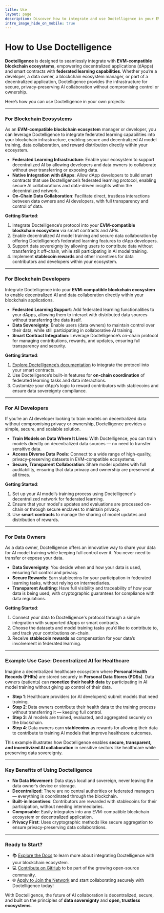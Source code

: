 ```yaml
---
title: Use  
layout: page  
description: Discover how to integrate and use Doctelligence in your EVM-compatible blockchain ecosystem to power secure and decentralized AI collaboration.  
intro_image_hide_on_mobile: true  
---
```


# How to Use Doctelligence

**Doctelligence** is designed to seamlessly integrate with **EVM-compatible blockchain ecosystems**, empowering decentralized applications (dApps) and smart contracts with **federated learning capabilities**. Whether you’re a developer, a data owner, a blockchain ecosystem manager, or part of a decentralized application, Doctelligence provides the infrastructure for secure, privacy-preserving AI collaboration without compromising control or ownership.

Here’s how you can use Doctelligence in your own projects:

---

### For Blockchain Ecosystems

As an **EVM-compatible blockchain ecosystem** manager or developer, you can leverage Doctelligence to integrate federated learning capabilities into your blockchain infrastructure, enabling secure and decentralized AI model training, data collaboration, and reward distribution directly within your ecosystem.

- **Federated Learning Infrastructure**: Enable your ecosystem to support decentralized AI by allowing developers and data owners to collaborate without ever transferring or exposing data.
- **Native Integration with dApps**: Allow dApp developers to build smart contracts that use Doctelligence’s federated learning protocol, enabling secure AI collaborations and data-driven insights within the decentralized network.
- **On-Chain Data Collaboration**: Facilitate direct, trustless interactions between data owners and AI developers, with full transparency and control of data.

**Getting Started**:
1. Integrate Doctelligence’s protocol into your **EVM-compatible blockchain ecosystem** via smart contracts and APIs.
2. Enable decentralized AI model training and secure data collaboration by offering Doctelligence’s federated learning features to dApp developers.
3. Support data sovereignty by allowing users to contribute data without transferring it off-chain, while still participating in AI model training.
4. Implement **stablecoin rewards** and other incentives for data contributors and developers within your ecosystem.

---

### For Blockchain Developers

Integrate Doctelligence into your **EVM-compatible blockchain ecosystem** to enable decentralized AI and data collaboration directly within your blockchain applications. 

- **Federated Learning Support**: Add federated learning functionalities to your dApps, allowing them to interact with distributed data sources without transferring the data itself.
- **Data Sovereignty**: Enable users (data owners) to maintain control over their data, while still participating in collaborative AI training.
- **Smart Contract Integration**: Leverage Doctelligence’s on-chain protocol for managing contributions, rewards, and updates, ensuring full transparency and security.

**Getting Started**:
1. [Explore Doctelligence’s documentation](https://doctelligence.github.io/docs/) to integrate the protocol into your smart contracts.
2. Use Doctelligence’s built-in features for **on-chain coordination** of federated learning tasks and data interactions.
3. Customize your dApp’s logic to reward contributors with stablecoins and ensure data sovereignty compliance.

---

### For AI Developers

If you’re an AI developer looking to train models on decentralized data without compromising privacy or ownership, Doctelligence provides a simple, secure, and scalable solution.

- **Train Models on Data Where It Lives**: With Doctelligence, you can train models directly on decentralized data sources — no need to transfer sensitive data.
- **Access Diverse Data Pools**: Connect to a wide range of high-quality, privacy-preserving datasets in EVM-compatible ecosystems.
- **Secure, Transparent Collaboration**: Share model updates with full auditability, ensuring that data privacy and ownership are preserved at all times.

**Getting Started**:
1. Set up your AI model’s training process using Doctelligence's decentralized network for federated learning.
2. Ensure that your model's updates and evaluations are processed on-chain or through secure enclaves to maintain privacy.
3. Use **smart contracts** to manage the sharing of model updates and distribution of rewards.

---

### For Data Owners

As a data owner, Doctelligence offers an innovative way to share your data for AI model training while keeping full control over it. You never need to transfer or expose your data.

- **Data Sovereignty**: You decide when and how your data is used, ensuring full control and privacy.
- **Secure Rewards**: Earn stablecoins for your participation in federated learning tasks, without relying on intermediaries.
- **Transparent Auditing**: Have full visibility and traceability of how your data is being used, with cryptographic guarantees for compliance with data regulations.

**Getting Started**:
1. Connect your data to Doctelligence's protocol through a simple integration with supported dApps or smart contracts.
2. Choose the datasets and model training tasks you’d like to contribute to, and track your contributions on-chain.
3. Receive **stablecoin rewards** as compensation for your data’s involvement in federated learning.

---

### Example Use Case: Decentralized AI for Healthcare

Imagine a decentralized healthcare ecosystem where **Personal Health Records (PHRs)** are stored securely in **Personal Data Stores (PDSs)**. Data owners (patients) can **monetize their health data** by participating in AI model training without giving up control of their data.

- **Step 1**: Healthcare providers (or AI developers) submit models that need training.
- **Step 2**: Data owners contribute their health data to the training process without transferring it — keeping full control.
- **Step 3**: AI models are trained, evaluated, and aggregated securely on the blockchain.
- **Step 4**: Data owners earn **stablecoins** as rewards for allowing their data to contribute to training AI models that improve healthcare outcomes.

This example illustrates how Doctelligence enables **secure, transparent, and incentivized AI collaboration** in sensitive sectors like healthcare while preserving data sovereignty.

---

### Key Benefits of Using Doctelligence

- **No Data Movement**: Data stays local and sovereign, never leaving the data owner’s device or storage.
- **Decentralized**: There are no central authorities or federated managers — everything is coordinated through the blockchain.
- **Built-in Incentives**: Contributors are rewarded with stablecoins for their participation, without needing intermediaries.
- **Composable**: Easily integrates into any EVM-compatible blockchain ecosystem or decentralized application.
- **Privacy First**: Uses cryptographic methods like secure aggregation to ensure privacy-preserving data collaborations.

---

### Ready to Start?

- 📚 [Explore the Docs](https://doctelligence.github.io/docs/) to learn more about integrating Doctelligence with your blockchain ecosystem.
- 💻 [Contribute on GitHub](https://github.com/Doctelligence) to be part of the growing open-source community.
- 🌐 [Apply to Join the Network](https://doctelligence.github.io/contact/) and start collaborating securely with Doctelligence today!

With Doctelligence, the future of AI collaboration is decentralized, secure, and built on the principles of **data sovereignty** and **open, trustless ecosystems**.
